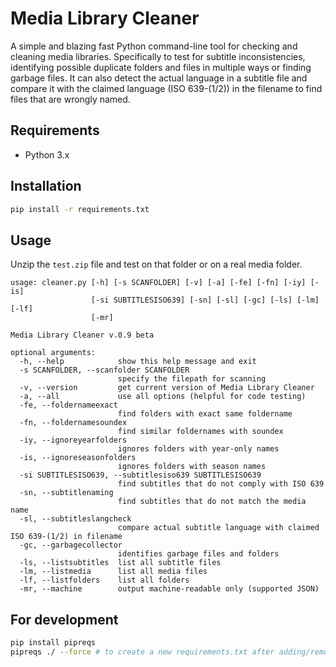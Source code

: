 # Media Library Cleaner
A simple and blazing fast Python command-line tool for checking and cleaning media libraries. Specifically to test for subtitle inconsistencies, identifying possible duplicate folders and files in multiple ways or finding garbage files. It can also detect the actual language in a subtitle file and compare it with the claimed language (ISO 639-(1/2)) in the filename to find files that are wrongly named.

## Requirements
- Python 3.x

## Installation
```bash
pip install -r requirements.txt
```

## Usage

Unzip the `test.zip` file and test on that folder or on a real media folder.

```
usage: cleaner.py [-h] [-s SCANFOLDER] [-v] [-a] [-fe] [-fn] [-iy] [-is]
                  [-si SUBTITLESISO639] [-sn] [-sl] [-gc] [-ls] [-lm] [-lf]
                  [-mr]

Media Library Cleaner v.0.9 beta

optional arguments:
  -h, --help            show this help message and exit
  -s SCANFOLDER, --scanfolder SCANFOLDER
                        specify the filepath for scanning
  -v, --version         get current version of Media Library Cleaner
  -a, --all             use all options (helpful for code testing)
  -fe, --foldernameexact
                        find folders with exact same foldername
  -fn, --foldernamesoundex
                        find similar foldernames with soundex
  -iy, --ignoreyearfolders
                        ignores folders with year-only names
  -is, --ignoreseasonfolders
                        ignores folders with season names
  -si SUBTITLESISO639, --subtitlesiso639 SUBTITLESISO639
                        find subtitles that do not comply with ISO 639
  -sn, --subtitlenaming
                        find subtitles that do not match the media name
  -sl, --subtitleslangcheck
                        compare actual subtitle language with claimed ISO 639-(1/2) in filename
  -gc, --garbagecollector
                        identifies garbage files and folders
  -ls, --listsubtitles  list all subtitle files
  -lm, --listmedia      list all media files
  -lf, --listfolders    list all folders
  -mr, --machine        output machine-readable only (supported JSON)
```

## For development

```bash
pip install pipreqs
pipreqs ./ --force # to create a new requirements.txt after adding/removing dependencies.
```
